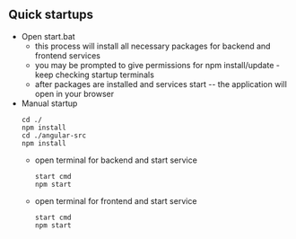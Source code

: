 ## Quick startups
- Open start.bat
  - this process will install all necessary packages for backend and frontend services
  - you may be prompted to give permissions for npm install/update - keep checking startup terminals
  - after packages are installed and services start -- the application will open in your browser
- Manual startup
  ```
  cd ./
  npm install
  cd ./angular-src
  npm install
  ```
  - open terminal for backend and start service
    ```
    start cmd
    npm start
    ```
  - open terminal for frontend and start service
    ```
    start cmd
    npm start
    ```
